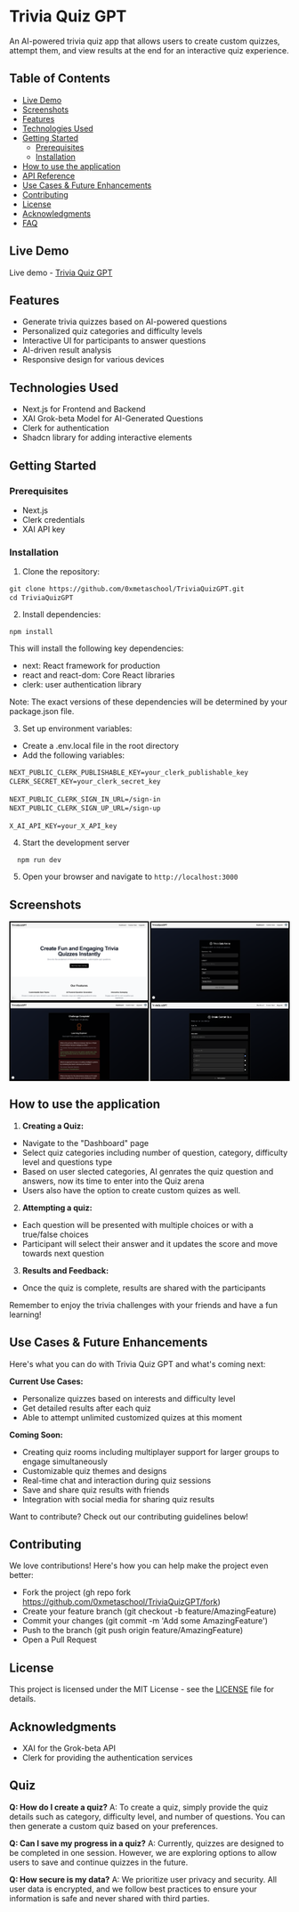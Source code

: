 # Trivia Quiz GPT
An AI-powered trivia quiz app that allows users to create custom quizzes, attempt them, and view results at the end for an interactive quiz experience.

## Table of Contents
  - [Live Demo](#live-demo)
  - [Screenshots](#screenshots)
  - [Features](#features)
  - [Technologies Used](#technologies-used)
  - [Getting Started](#getting-started)
    - [Prerequisites](#prerequisites)
    - [Installation](#installation)
  - [How to use the application](#how-to-use-the-application)
  - [API Reference](#api-reference)
  - [Use Cases & Future Enhancements](#use-cases-and-future-enhancements)
  - [Contributing](#contributing)
  - [License](#license)
  - [Acknowledgments](#acknowledgments)
  - [FAQ](#faq)

## Live Demo

Live demo - [Trivia Quiz GPT](https://trivia-gpt-nine.vercel.app/)

## Features

- Generate trivia quizzes based on AI-powered questions
- Personalized quiz categories and difficulty levels
- Interactive UI for participants to answer questions
- AI-driven result analysis
- Responsive design for various devices

## Technologies Used

- Next.js for Frontend and Backend
- XAI Grok-beta Model for AI-Generated Questions
- Clerk for authentication
- Shadcn library for adding interactive elements

## Getting Started

### Prerequisites

- Next.js
- Clerk credentials
- XAI API key

### Installation

1. Clone the repository:
 
```
git clone https://github.com/0xmetaschool/TriviaQuizGPT.git
cd TriviaQuizGPT
```

2. Install dependencies:
```
npm install
```

This will install the following key dependencies:
- next: React framework for production
- react and react-dom: Core React libraries
- clerk: user authentication library

Note: The exact versions of these dependencies will be determined by your package.json file.

3. Set up environment variables:

- Create a .env.local file in the root directory
- Add the following variables:
```
NEXT_PUBLIC_CLERK_PUBLISHABLE_KEY=your_clerk_publishable_key
CLERK_SECRET_KEY=your_clerk_secret_key

NEXT_PUBLIC_CLERK_SIGN_IN_URL=/sign-in
NEXT_PUBLIC_CLERK_SIGN_UP_URL=/sign-up

X_AI_API_KEY=your_X_API_key
```

4. Start the development server
```
  npm run dev
```
5. Open your browser and navigate to `http://localhost:3000`

## Screenshots

<div style="display: flex; justify-content: space-between;">
  <img src="public/home.png" alt="Home Page" style="width: 49%; border: 2px solid black;" />
  <img src="public/quiz_arena.png" alt="Select Language Page" style="width: 49%; border: 2px solid black;" />
</div>
<div style="display: flex; justify-content: space-between;">
  <img src="public/result.png" alt="Curriculum Page" style="width: 49%; border: 2px solid black;" />
  <img src="public/custom_quiz.png" alt="Lesson Page" style="width: 49%; border: 2px solid black;" />
</div>


## How to use the application

1. **Creating a Quiz:**
- Navigate to the "Dashboard" page
- Select quiz categories including number of question, category, difficulty level and questions type
- Based on user slected categories, AI genrates the quiz question and answers, now its time to enter into the Quiz arena
- Users also have the option to create custom quizes as well.

2. **Attempting a quiz:**
- Each question will be presented with multiple choices or with a true/false choices 
- Participant will select their answer and it updates the score and move towards next question

3. **Results and Feedback:**
- Once the quiz is complete, results are shared with the participants

Remember to enjoy the trivia challenges with your friends and have a fun learning!

## Use Cases & Future Enhancements

Here's what you can do with Trivia Quiz GPT and what's coming next:

**Current Use Cases:**
- Personalize quizzes based on interests and difficulty level
- Get detailed results after each quiz
- Able to attempt unlimited customized quizes at this moment

**Coming Soon:**
- Creating quiz rooms including multiplayer support for larger groups to engage simultaneously
- Customizable quiz themes and designs
- Real-time chat and interaction during quiz sessions
- Save and share quiz results with friends
- Integration with social media for sharing quiz results

Want to contribute? Check out our contributing guidelines below!

## Contributing

We love contributions! Here's how you can help make the project even better:

- Fork the project (gh repo fork https://github.com/0xmetaschool/TriviaQuizGPT/fork)
- Create your feature branch (git checkout -b feature/AmazingFeature)
- Commit your changes (git commit -m 'Add some AmazingFeature')
- Push to the branch (git push origin feature/AmazingFeature)
- Open a Pull Request

## License

This project is licensed under the MIT License - see the [LICENSE](https://github.com/0xmetaschool/TriviaQuizGPT/blob/main/LICENSE) file for details.

## Acknowledgments

- XAI for the Grok-beta API
- Clerk for providing the authentication services

## Quiz
**Q: How do I create a quiz?**
A: To create a quiz, simply provide the quiz details such as category, difficulty level, and number of questions. You can then generate a custom quiz based on your preferences.

**Q: Can I save my progress in a quiz?**
A: Currently, quizzes are designed to be completed in one session. However, we are exploring options to allow users to save and continue quizzes in the future.

**Q: How secure is my data?**
A: We prioritize user privacy and security. All user data is encrypted, and we follow best practices to ensure your information is safe and never shared with third parties.
